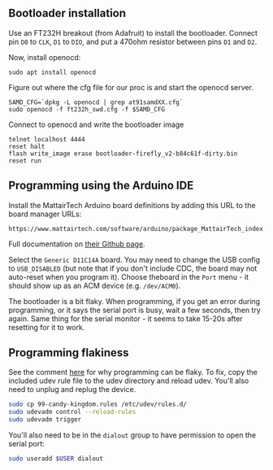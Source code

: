 ## Bootloader installation

Use an FT232H breakout (from Adafruit) to install the bootloader. Connect pin `D0` to `CLK`, `D1` to `DIO`, and put a 470ohm resistor between pins `D1` and `D2`.

Now, install openocd:

```
sudo apt install openocd
```

Figure out where the cfg file for our proc is and start the openocd server.
```
SAMD_CFG=`dpkg -L openocd | grep at91samdXX.cfg`
sudo openocd -f ft232h_swd.cfg -f $SAMD_CFG
```

Connect to openocd and write the bootloader image
```
telnet localhost 4444
reset halt
flash write_image erase bootloader-firefly_v2-b84c61f-dirty.bin
reset run
```

## Programming using the Arduino IDE

Install the MattairTech Arduino board definitions by adding this URL to the board manager URLs:

```
https://www.mattairtech.com/software/arduino/package_MattairTech_index.json
```

Full documentation on [their Github page](https://github.com/mattairtech/ArduinoCore-samd).

Select the `Generic D11C14A` board. You may need to change the USB config to `USB_DISABLED` (but note that if you don't include CDC, the board may not auto-reset when you program it). Choose theboard in the `Port` menu - it should show up as an ACM device (e.g. `/dev/ACM0`).

The bootloader is a bit flaky. When programming, if you get an error during programming, or it says the serial port is busy, wait a few seconds, then try again. Same thing for the serial monitor - it seems to take 15-20s after resetting for it to work.

## Programming flakiness

See the comment [here](https://learn.adafruit.com/adafruit-feather-m0-basic-proto/using-with-arduino-ide#ubuntu-and-linux-issue-fix) for why programming can be flaky. To fix, copy the included udev rule file to the udev directory and reload udev. You'll also need to unplug and replug the device.

```sh
sudo cp 99-candy-kingdom.rules /etc/udev/rules.d/
sudo udevadm control --reload-rules
sudo udevadm trigger
```

You'll also need to be in the `dialout` group to have permission to open the serial port:

```sh
sudo useradd $USER dialout
```
